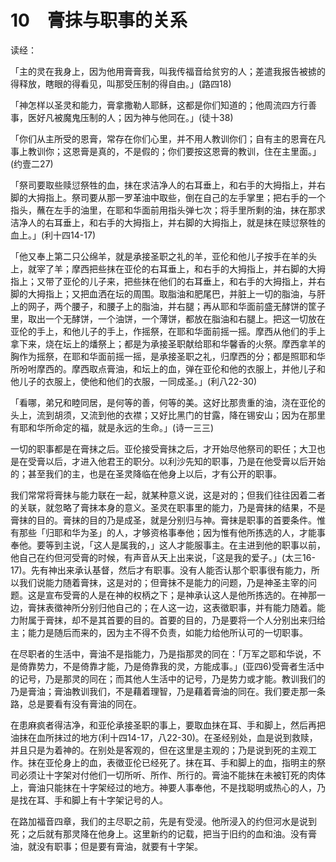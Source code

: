 # 10　膏抹与职事的关系


读经：

「主的灵在我身上，因为他用膏膏我，叫我传福音给贫穷的人；差遣我报告被掳的得释放，瞎眼的得看见，叫那受压制的得自由。」(路四18)

「神怎样以圣灵和能力，膏拿撒勒人耶稣，这都是你们知道的；他周流四方行善事，医好凡被魔鬼压制的人；因为神与他同在。」(徒十38)

「你们从主所受的恩膏，常存在你们心里，并不用人教训你们；自有主的恩膏在凡事上教训你；这恩膏是真的，不是假的；你们要按这恩膏的教训，住在主里面。」(约壹二27)

「祭司要取些赎愆祭牲的血，抹在求洁净人的右耳垂上，和右手的大拇指上，并右脚的大拇指上。祭司要从那一罗革油中取些，倒在自己的左手掌里；把右手的一个指头，蘸在左手的油里，在耶和华面前用指头弹七次；将手里所剩的油，抹在那求洁净人的右耳垂上，和右手的大拇指上，并右脚的大拇指上，就是抹在赎愆祭牲的血上。」(利十四14-17)

「他又奉上第二只公绵羊，就是承接圣职之礼的羊，亚伦和他儿子按手在羊的头上，就宰了羊；摩西把些抹在亚伦的右耳垂上，和右手的大拇指上，并右脚的大拇指上；又带了亚伦的儿子来，把些抹在他们的右耳垂上，和右手的大拇指上，并右脚的大拇指上；又把血洒在坛的周围。取脂油和肥尾巴，并脏上一切的脂油，与肝上的网子，两个腰子，和腰子上的脂油，并右腿；再从耶和华面前盛无酵饼的筐子里，取出一个无酵饼，一个油饼，一个薄饼，都放在脂油和右腿上。把这一切放在亚伦的手上，和他儿子的手上，作摇祭，在耶和华面前摇一摇。摩西从他们的手上拿下来，烧在坛上的燔祭上；都是为承接圣职献给耶和华馨香的火祭。摩西拿羊的胸作为摇祭，在耶和华面前摇一摇，是承接圣职之礼，归摩西的分；都是照耶和华所吩咐摩西的。摩西取点膏油，和坛上的血，弹在亚伦和他的衣服上，并他儿子和他儿子的衣服上，使他和他们的衣服，一同成圣。」(利八22-30)

「看哪，弟兄和睦同居，是何等的善，何等的美。这好比那贵重的油，浇在亚伦的头上，流到胡须，又流到他的衣襟；又好比黑门的甘露，降在锡安山；因为在那里有耶和华所命定的福，就是永远的生命。」(诗一三三)

一切的职事都是在膏抹之后。亚伦接受膏抹之后，才开始尽他祭司的职任；大卫也是在受膏以后，才进入他君王的职分。以利沙先知的职事，乃是在他受膏以后开始的；甚至我们的主，也是在圣灵降临在他身上以后，才有公开的职事。

我们常常将膏抹与能力联在一起，就某种意义说，这是对的；但我们往往因着二者的关联，就忽略了膏抹本身的意义。圣灵在职事里的能力，乃是膏抹的结果，不是膏抹的目的。膏抹的目的乃是成圣，就是分别归与神。膏抹是职事的首要条件。惟有那些「归耶和华为圣」的人，才够资格事奉他；因为惟有他所拣选的人，才能事奉他。要等到主说，「这人是属我的，」这人才能服事主。在主进到他的职事以前，他自己在约但河受膏的时候，有声音从天上出来说，「这是我的爱子。」(太三16-17)。先有神出来承认基督，然后才有职事。没有人能否认那个职事很有能力，所以我们说能力随着膏抹，这是对的；但膏抹不是能力的问题，乃是神圣主宰的问题。这是宣布受膏的人是在神的权柄之下；是神承认这人是他所拣选的。在神那一边，膏抹表徵神所分别归他自己的；在人这一边，这表徵职事，并有能力随着。能力附属于膏抹，却不是其首要的目的。首要的目的，乃是要将一个人分别出来归给主；能力是随后而来的，因为主不得不负责，如能力给他所认可的一切职事。

在尽职者的生活中，膏油不是指能力，乃是指那灵的同在：「万军之耶和华说，不是倚靠势力，不是倚靠才能，乃是倚靠我的灵，方能成事。」(亚四6)受膏者生活中的记号，乃是那灵的同在；而其他人生活中的记号，乃是势力或才能。教训我们的乃是膏油；膏油教训我们，不是藉着理智，乃是藉着膏油的同在。我们要走那一条路，总是要看有没有膏油的同在。

在患麻疯者得洁净，和亚伦承接圣职的事上，要取血抹在耳、手和脚上，然后再把油抹在血所抹过的地方(利十四14-17，八22-30)。在圣经别处，血是说到救赎，并且只是为着神的。在别处是客观的，但在这里是主观的；乃是说到死的主观工作。抹在亚伦身上的血，表徵亚伦已经死了。抹在耳、手和脚上的血，指明主的祭司必须让十字架对付他们一切所听、所作、所行的。膏油不能抹在未被钉死的肉体上，膏油只能抹在十字架经过的地方。神要人事奉他，不是找聪明或热心的人，乃是找在耳、手和脚上有十字架记号的人。

在路加福音四章，我们的主尽职之前，先是有受浸。他所浸入的约但河水是说到死；之后就有那灵降在他身上。这里新约的记载，把当于旧约的血和油。没有膏油，就没有职事；但是要有膏油，就要有十字架。
